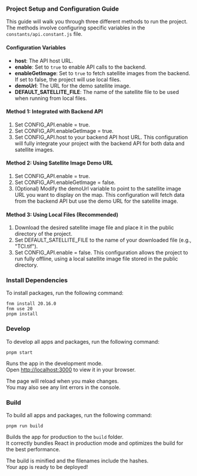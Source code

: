 ### Project Setup and Configuration Guide
This guide will walk you through three different methods to run the project. The methods involve configuring specific variables in the `constants/api.constant.js` file.

#### Configuration Variables
- <b>host</b>: The API host URL.
- <b>enable</b>: Set to `true` to enable API calls to the backend.
- <b>enableGetImage</b>: Set to `true` to fetch satellite images from the backend. If set to false, the project will use local files.
- <b>demoUrl</b>: The URL for the demo satellite image.
- <b>DEFAULT_SATELLITE_FILE</b>: The name of the satellite file to be used when running from local files.

#### Method 1: Integrated with Backend API
1. Set CONFIG_API.enable = true.
2. Set CONFIG_API.enableGetImage = true.
3. Set CONFIG_API.host to your backend API host URL.
This configuration will fully integrate your project with the backend API for both data and satellite images.

#### Method 2: Using Satellite Image Demo URL
1. Set CONFIG_API.enable = true.
2. Set CONFIG_API.enableGetImage = false.
3. (Optional) Modify the demoUrl variable to point to the satellite image URL you want to display on the map.
This configuration will fetch data from the backend API but use the demo URL for the satellite image.

#### Method 3: Using Local Files (Recommended)
1. Download the desired satellite image file and place it in the public directory of the project.
2. Set DEFAULT_SATELLITE_FILE to the name of your downloaded file (e.g., "TCI.tif").
3. Set CONFIG_API.enable = false.
This configuration allows the project to run fully offline, using a local satellite image file stored in the public directory.

### Install Dependencies

To install packages, run the following command:

```
fnm install 20.16.0
fnm use 20
pnpm install
```

### Develop

To develop all apps and packages, run the following command:

```
pnpm start
```
Runs the app in the development mode.\
Open [http://localhost:3000](http://localhost:3000) to view it in your browser.

The page will reload when you make changes.\
You may also see any lint errors in the console.

### Build

To build all apps and packages, run the following command:

```
pnpm run build
```

Builds the app for production to the `build` folder.\
It correctly bundles React in production mode and optimizes the build for the best performance.

The build is minified and the filenames include the hashes.\
Your app is ready to be deployed!